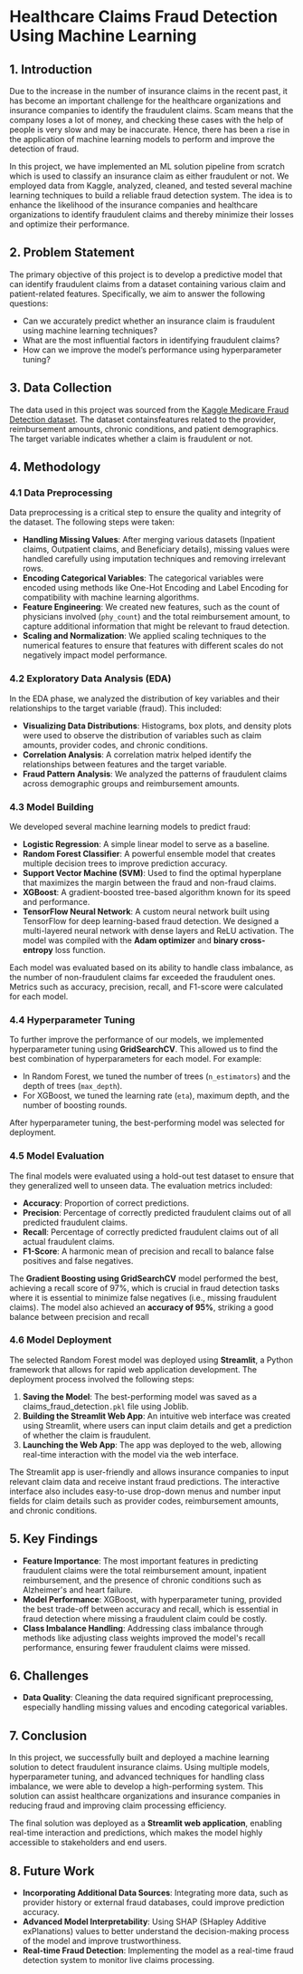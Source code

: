 # **Healthcare Claims Fraud Detection Using Machine Learning**

## **1. Introduction**
Due to the increase in the number of insurance claims in the recent past, it has become an important challenge for the healthcare organizations and insurance companies to identify the fraudulent claims. Scam means that the company loses a lot of money, and checking these cases with the help of people is very slow and may be inaccurate. Hence, there has been a rise in the application of machine learning models to perform and improve the detection of fraud.

In this project, we have implemented an ML solution pipeline from scratch which is used to classify an insurance claim as either fraudulent or not. We employed data from Kaggle, analyzed, cleaned, and tested several machine learning techniques to build a reliable fraud detection system. The idea is to enhance the likelihood of the insurance companies and healthcare organizations to identify fraudulent claims and thereby minimize their losses and optimize their performance.

## **2. Problem Statement**
The primary objective of this project is to develop a predictive model that can identify fraudulent claims from a dataset containing various claim and patient-related features. Specifically, we aim to answer the following questions:
- Can we accurately predict whether an insurance claim is fraudulent using machine learning techniques?
- What are the most influential factors in identifying fraudulent claims?
- How can we improve the model’s performance using hyperparameter tuning?

## **3. Data Collection**
The data used in this project was sourced from the [Kaggle Medicare Fraud Detection dataset]([https://www.kaggle.com](https://www.kaggle.com/datasets/rohitrox/healthcare-provider-fraud-detection-analysis)). The dataset containsfeatures related to the provider, reimbursement amounts, chronic conditions, and patient demographics. The target variable indicates whether a claim is fraudulent or not.

## **4. Methodology**

### **4.1 Data Preprocessing**
Data preprocessing is a critical step to ensure the quality and integrity of the dataset. The following steps were taken:
- **Handling Missing Values**: After merging various datasets (Inpatient claims, Outpatient claims, and Beneficiary details), missing values were handled carefully using imputation techniques and removing irrelevant rows.
- **Encoding Categorical Variables**: The categorical variables were encoded using methods like One-Hot Encoding and Label Encoding for compatibility with machine learning algorithms.
- **Feature Engineering**: We created new features, such as the count of physicians involved (`phy_count`) and the total reimbursement amount, to capture additional information that might be relevant to fraud detection.
- **Scaling and Normalization**: We applied scaling techniques to the numerical features to ensure that features with different scales do not negatively impact model performance.

### **4.2 Exploratory Data Analysis (EDA)**
In the EDA phase, we analyzed the distribution of key variables and their relationships to the target variable (fraud). This included:
- **Visualizing Data Distributions**: Histograms, box plots, and density plots were used to observe the distribution of variables such as claim amounts, provider codes, and chronic conditions.
- **Correlation Analysis**: A correlation matrix helped identify the relationships between features and the target variable.
- **Fraud Pattern Analysis**: We analyzed the patterns of fraudulent claims across demographic groups and reimbursement amounts.

### **4.3 Model Building**
We developed several machine learning models to predict fraud:
- **Logistic Regression**: A simple linear model to serve as a baseline.
- **Random Forest Classifier**: A powerful ensemble model that creates multiple decision trees to improve prediction accuracy.
- **Support Vector Machine (SVM)**: Used to find the optimal hyperplane that maximizes the margin between the fraud and non-fraud claims.
- **XGBoost**: A gradient-boosted tree-based algorithm known for its speed and performance.
- **TensorFlow Neural Network**: A custom neural network built using TensorFlow for deep learning-based fraud detection. We designed a multi-layered neural network with dense layers and ReLU activation. The model was compiled with the **Adam optimizer** and **binary cross-entropy** loss function. 

Each model was evaluated based on its ability to handle class imbalance, as the number of non-fraudulent claims far exceeded the fraudulent ones. Metrics such as accuracy, precision, recall, and F1-score were calculated for each model.

### **4.4 Hyperparameter Tuning**
To further improve the performance of our models, we implemented hyperparameter tuning using **GridSearchCV**. This allowed us to find the best combination of hyperparameters for each model. For example:
- In Random Forest, we tuned the number of trees (`n_estimators`) and the depth of trees (`max_depth`).
- For XGBoost, we tuned the learning rate (`eta`), maximum depth, and the number of boosting rounds.

After hyperparameter tuning, the best-performing model was selected for deployment.

### **4.5 Model Evaluation**
The final models were evaluated using a hold-out test dataset to ensure that they generalized well to unseen data. The evaluation metrics included:
- **Accuracy**: Proportion of correct predictions.
- **Precision**: Percentage of correctly predicted fraudulent claims out of all predicted fraudulent claims.
- **Recall**: Percentage of correctly predicted fraudulent claims out of all actual fraudulent claims.
- **F1-Score**: A harmonic mean of precision and recall to balance false positives and false negatives.

The **Gradient Boosting using GridSearchCV** model performed the best, achieving a recall score of 97%, which is crucial in fraud detection tasks where it is essential to minimize false negatives (i.e., missing fraudulent claims). The model also achieved an **accuracy of 95%**, striking a good balance between precision and recall

### **4.6 Model Deployment**
The selected Random Forest model was deployed using **Streamlit**, a Python framework that allows for rapid web application development. The deployment process involved the following steps:
1. **Saving the Model**: The best-performing model was saved as a claims_fraud_detection`.pkl` file using Joblib.
2. **Building the Streamlit Web App**: An intuitive web interface was created using Streamlit, where users can input claim details and get a prediction of whether the claim is fraudulent.
3. **Launching the Web App**: The app was deployed to the web, allowing real-time interaction with the model via the web interface.

The Streamlit app is user-friendly and allows insurance companies to input relevant claim data and receive instant fraud predictions. The interactive interface also includes easy-to-use drop-down menus and number input fields for claim details such as provider codes, reimbursement amounts, and chronic conditions.

## **5. Key Findings**
- **Feature Importance**: The most important features in predicting fraudulent claims were the total reimbursement amount, inpatient reimbursement, and the presence of chronic conditions such as Alzheimer's and heart failure.
- **Model Performance**: XGBoost, with hyperparameter tuning, provided the best trade-off between accuracy and recall, which is essential in fraud detection where missing a fraudulent claim could be costly.
- **Class Imbalance Handling**: Addressing class imbalance through methods like adjusting class weights improved the model's recall performance, ensuring fewer fraudulent claims were missed.

## **6. Challenges**
- **Data Quality**: Cleaning the data required significant preprocessing, especially handling missing values and encoding categorical variables.

## **7. Conclusion**
In this project, we successfully built and deployed a machine learning solution to detect fraudulent insurance claims. Using multiple models, hyperparameter tuning, and advanced techniques for handling class imbalance, we were able to develop a high-performing system. This solution can assist healthcare organizations and insurance companies in reducing fraud and improving claim processing efficiency.

The final solution was deployed as a **Streamlit web application**, enabling real-time interaction and predictions, which makes the model highly accessible to stakeholders and end users.

## **8. Future Work**
- **Incorporating Additional Data Sources**: Integrating more data, such as provider history or external fraud databases, could improve prediction accuracy.
- **Advanced Model Interpretability**: Using SHAP (SHapley Additive exPlanations) values to better understand the decision-making process of the model and improve trustworthiness.
- **Real-time Fraud Detection**: Implementing the model as a real-time fraud detection system to monitor live claims processing.
